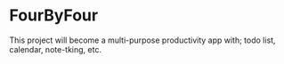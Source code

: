 # FourByFour

This project will become a multi-purpose productivity app with; todo list, calendar, note-tking, etc.